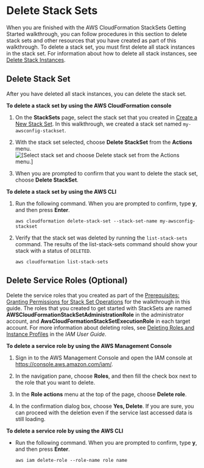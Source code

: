 # Delete Stack Sets<a name="stacksets-delete"></a>

When you are finished with the AWS CloudFormation StackSets Getting Started walkthrough, you can follow procedures in this section to delete stack sets and other resources that you have created as part of this walkthrough\. To delete a stack set, you must first delete all stack instances in the stack set\. For information about how to delete all stack instances, see [Delete Stack Instances](stackinstances-delete.md)\.

## Delete Stack Set<a name="stacksets-delete-set"></a>

After you have deleted all stack instances, you can delete the stack set\.

**To delete a stack set by using the AWS CloudFormation console**

1. On the **StackSets** page, select the stack set that you created in [Create a New Stack Set](stacksets-getting-started-create.md)\. In this walkthrough, we created a stack set named `my-awsconfig-stackset`\.

1. With the stack set selected, choose **Delete StackSet** from the **Actions** menu\.  
![\[Select stack set and choose Delete stack set from the Actions menu.\]](http://docs.aws.amazon.com/AWSCloudFormation/latest/UserGuide/images/console-stacksets-action-delete-stackset.png)

1. When you are prompted to confirm that you want to delete the stack set, choose **Delete StackSet**\.

**To delete a stack set by using the AWS CLI**

1. Run the following command\. When you are prompted to confirm, type **y**, and then press **Enter**\.

   ```
   aws cloudformation delete-stack-set --stack-set-name my-awsconfig-stackset
   ```

1. Verify that the stack set was deleted by running the `list-stack-sets` command\. The results of the list\-stack\-sets command should show your stack with a status of `DELETED`\.

   ```
   aws cloudformation list-stack-sets
   ```

## Delete Service Roles \(Optional\)<a name="stacksets-delete-roles"></a>

Delete the service roles that you created as part of the [Prerequisites: Granting Permissions for Stack Set Operations](stacksets-prereqs.md) for the walkthrough in this guide\. The roles that you created to get started with StackSets are named **AWSCloudFormationStackSetAdministrationRole** in the administrator account, and **AwsCloudFormationStackSetExecutionRole** in each target account\. For more information about deleting roles, see [Deleting Roles and Instance Profiles](http://docs.aws.amazon.com/IAM/latest/UserGuide/id_roles_manage_delete.html) in the *IAM User Guide*\.

**To delete a service role by using the AWS Management Console**

1. Sign in to the AWS Management Console and open the IAM console at [https://console\.aws\.amazon\.com/iam/](https://console.aws.amazon.com/iam/)\.

1. In the navigation pane, choose **Roles**, and then fill the check box next to the role that you want to delete\.

1. In the **Role actions** menu at the top of the page, choose **Delete role**\.

1. In the confirmation dialog box, choose **Yes, Delete**\. If you are sure, you can proceed with the deletion even if the service last accessed data is still loading\.

**To delete a service role by using the AWS CLI**
+ Run the following command\. When you are prompted to confirm, type **y**, and then press **Enter**\.

  ```
  aws iam delete-role --role-name role name
  ```